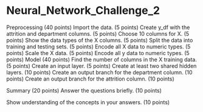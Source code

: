 # Neural_Network_Challenge_2

Preprocessing (40 points)
Import the data. (5 points)
Create y_df with the attrition and department columns. (5 points)
Choose 10 columns for X. (5 points)
Show the data types of the X columns. (5 points)
Split the data into training and testing sets. (5 points)
Encode all X data to numeric types. (5 points)
Scale the X data. (5 points)
Encode all y data to numeric types. (5 points)
Model (40 points)
Find the number of columns in the X training data. (5 points)
Create an input layer. (5 points)
Create at least two shared hidden layers. (10 points)
Create an output branch for the department column. (10 points)
Create an output branch for the attrition column. (10 points)

Summary (20 points)
Answer the questions briefly. (10 points)

Show understanding of the concepts in your answers. (10 points)